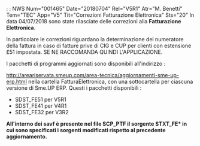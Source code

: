  :  : NWS Num="001465" Date="20180704" Rel="V5R1" Atr="M. Benetti" Tem="TEC" App="V5" Tit="Correzioni Fatturazione Elettronica" Sts="20"
In data 04/07/2018 sono state rilasciate delle correzioni alla <b>Fatturazione Elettronica</b>.

In particolare le correzioni riguardano la determinazione del numeratore della fattura in caso di fatture prive di CIG e CUP per clienti con estensione £51 impostata.
SE NE RACCOMANDA QUINDI L'APPLICAZIONE.

I pacchetti di programmi aggiornati sono disponibili all'indirizzo : 

http://areariservata.smeup.com/area-tecnica/aggiornamenti-sme-up-erp.html 
nella cartella FatturaElettronica, con una sottocartella per ciascuna versione di Sme.UP ERP.
Questi i pacchetti disponibili : 
-  SDST_FE51 per V5R1
-  SDST_FE41 per V4R1
-  SDST_FE32 per V3R2

<b>All'interno dei savf è presente nel file SCP_PTF il sorgente STXT_FE\* in cui sono specificati i
sorgenti modificati rispetto al precedente aggiornamento.</b>
